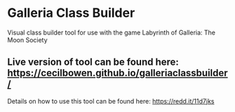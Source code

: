 # Galleria Class Builder
Visual class builder tool for use with the game Labyrinth of Galleria: The Moon Society

## Live version of tool can be found here: https://cecilbowen.github.io/galleriaclassbuilder/

Details on how to use this tool can be found here: https://redd.it/11d7jks
